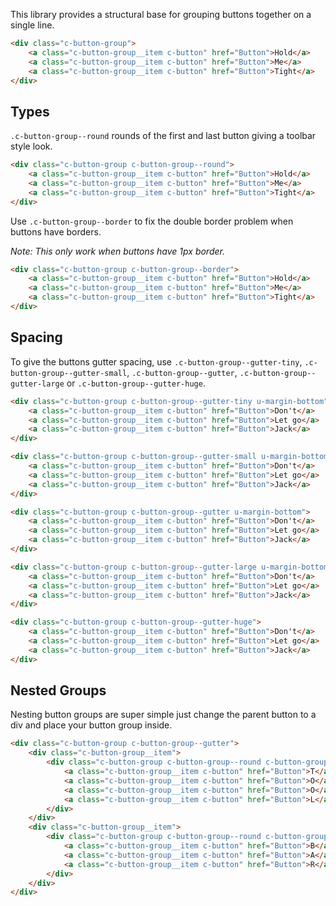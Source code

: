 <p class="u-text-emphasize">This library provides a structural base for grouping buttons together on a single line.</p>

```html
<div class="c-button-group">
	<a class="c-button-group__item c-button" href="Button">Hold</a>
	<a class="c-button-group__item c-button" href="Button">Me</a>
	<a class="c-button-group__item c-button" href="Button">Tight</a>
</div>  
```

## Types

`.c-button-group--round` rounds of the first and last button giving a toolbar style look.

```html
<div class="c-button-group c-button-group--round">
	<a class="c-button-group__item c-button" href="Button">Hold</a>
	<a class="c-button-group__item c-button" href="Button">Me</a>
	<a class="c-button-group__item c-button" href="Button">Tight</a>
</div>
```

Use `.c-button-group--border` to fix the double border problem when buttons have borders.

*Note: This only work when buttons have 1px border.*

```html
<div class="c-button-group c-button-group--border">
	<a class="c-button-group__item c-button" href="Button">Hold</a>
	<a class="c-button-group__item c-button" href="Button">Me</a>
	<a class="c-button-group__item c-button" href="Button">Tight</a>
</div>
```

## Spacing

To give the buttons gutter spacing, use `.c-button-group--gutter-tiny`, `.c-button-group--gutter-small`, `.c-button-group--gutter`, `.c-button-group--gutter-large` or `.c-button-group--gutter-huge`.

```html
<div class="c-button-group c-button-group--gutter-tiny u-margin-bottom">
	<a class="c-button-group__item c-button" href="Button">Don't</a>
	<a class="c-button-group__item c-button" href="Button">Let go</a>
	<a class="c-button-group__item c-button" href="Button">Jack</a>
</div>

<div class="c-button-group c-button-group--gutter-small u-margin-bottom">
	<a class="c-button-group__item c-button" href="Button">Don't</a>
	<a class="c-button-group__item c-button" href="Button">Let go</a>
	<a class="c-button-group__item c-button" href="Button">Jack</a>
</div>

<div class="c-button-group c-button-group--gutter u-margin-bottom">
	<a class="c-button-group__item c-button" href="Button">Don't</a>
	<a class="c-button-group__item c-button" href="Button">Let go</a>
	<a class="c-button-group__item c-button" href="Button">Jack</a>
</div>

<div class="c-button-group c-button-group--gutter-large u-margin-bottom">
	<a class="c-button-group__item c-button" href="Button">Don't</a>
	<a class="c-button-group__item c-button" href="Button">Let go</a>
	<a class="c-button-group__item c-button" href="Button">Jack</a>
</div>

<div class="c-button-group c-button-group--gutter-huge">
	<a class="c-button-group__item c-button" href="Button">Don't</a>
	<a class="c-button-group__item c-button" href="Button">Let go</a>
	<a class="c-button-group__item c-button" href="Button">Jack</a>
</div>
```

## Nested Groups

Nesting button groups are super simple just change the parent button to a div and place your button group inside.

```html
<div class="c-button-group c-button-group--gutter">
	<div class="c-button-group__item">
		<div class="c-button-group c-button-group--round c-button-group--border">
        	<a class="c-button-group__item c-button" href="Button">T</a>
        	<a class="c-button-group__item c-button" href="Button">O</a>
        	<a class="c-button-group__item c-button" href="Button">O</a>
        	<a class="c-button-group__item c-button" href="Button">L</a>
        </div>
	</div>
	<div class="c-button-group__item">
		<div class="c-button-group c-button-group--round c-button-group--border">
			<a class="c-button-group__item c-button" href="Button">B</a>
			<a class="c-button-group__item c-button" href="Button">A</a>
			<a class="c-button-group__item c-button" href="Button">R</a>
		</div>
	</div>
</div>
```